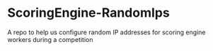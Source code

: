 # ScoringEngine-RandomIps
A repo to help us configure random IP addresses for scoring engine workers during a competition
